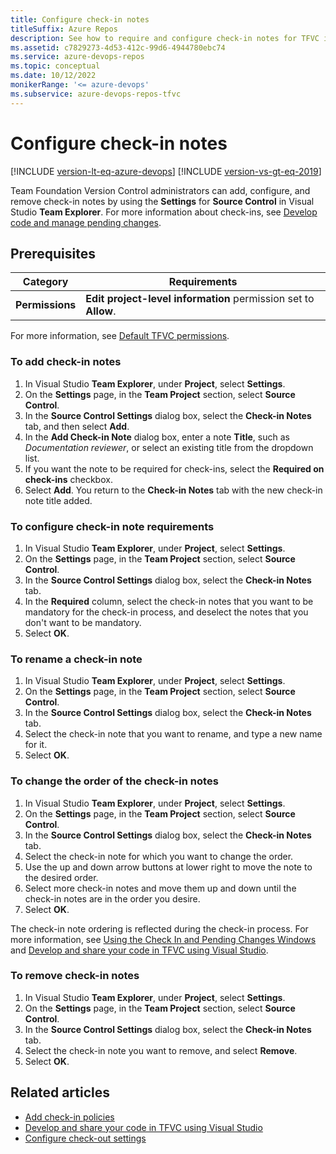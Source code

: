 ```yaml
---
title: Configure check-in notes
titleSuffix: Azure Repos
description: See how to require and configure check-in notes for TFVC in Visual Studio.
ms.assetid: c7829273-4d53-412c-99d6-4944780ebc74
ms.service: azure-devops-repos
ms.topic: conceptual
ms.date: 10/12/2022
monikerRange: '<= azure-devops'
ms.subservice: azure-devops-repos-tfvc
---
```



# Configure check-in notes

[!INCLUDE [version-lt-eq-azure-devops](../../includes/version-lt-eq-azure-devops.md)]
[!INCLUDE [version-vs-gt-eq-2019](../../includes/version-vs-gt-eq-2019.md)]

Team Foundation Version Control administrators can add, configure, and remove check-in notes by using the **Settings** for **Source Control** in Visual Studio **Team Explorer**. For more information about check-ins, see [Develop code and manage pending changes](develop-code-manage-pending-changes.md).

## Prerequisites  

| Category | Requirements |
|--------------|-------------|
|**Permissions**|**Edit project-level information** permission set to **Allow**.|

For more information, see [Default TFVC permissions](../../organizations/security/default-tfvc-permissions.md).

### To add check-in notes

1. In Visual Studio **Team Explorer**, under **Project**, select **Settings**.
1. On the **Settings** page, in the **Team Project** section, select **Source Control**.
1. In the **Source Control Settings** dialog box, select the **Check-in Notes** tab, and then select **Add**.
1. In the **Add Check-in Note** dialog box, enter a note **Title**, such as *Documentation reviewer*, or select an existing title from the dropdown list.
1. If you want the note to be required for check-ins, select the **Required on check-ins** checkbox.
1. Select **Add**. You return to the **Check-in Notes** tab with the new check-in note title added.

### To configure check-in note requirements

1. In Visual Studio **Team Explorer**, under **Project**, select **Settings**.
1. On the **Settings** page, in the **Team Project** section, select **Source Control**.
1. In the **Source Control Settings** dialog box, select the **Check-in Notes** tab.
1. In the **Required** column, select the check-in notes that you want to be mandatory for the check-in process, and deselect the notes that you don't want to be mandatory.
1. Select **OK**.

### To rename a check-in note

1. In Visual Studio **Team Explorer**, under **Project**, select **Settings**.
1. On the **Settings** page, in the **Team Project** section, select **Source Control**.
1. In the **Source Control Settings** dialog box, select the **Check-in Notes** tab.
1. Select the check-in note that you want to rename, and type a new name for it.
1. Select **OK**.

### To change the order of the check-in notes

1. In Visual Studio **Team Explorer**, under **Project**, select **Settings**.
1. On the **Settings** page, in the **Team Project** section, select **Source Control**.
1. In the **Source Control Settings** dialog box, select the **Check-in Notes** tab.
1. Select the check-in note for which you want to change the order.
1. Use the up and down arrow buttons at lower right to move the note to the desired order.
1. Select more check-in notes and move them up and down until the check-in notes are in the order you desire.
1. Select **OK**.

The check-in note ordering is reflected during the check-in process. For more information, see [Using the Check In and Pending Changes Windows](develop-code-manage-pending-changes.md) and [Develop and share your code in TFVC using Visual Studio](share-your-code-in-tfvc-vs.md).

### To remove check-in notes

1. In Visual Studio **Team Explorer**, under **Project**, select **Settings**.
1. On the **Settings** page, in the **Team Project** section, select **Source Control**.
1. In the **Source Control Settings** dialog box, select the **Check-in Notes** tab.
1. Select the check-in note you want to remove, and select **Remove**.
1. Select **OK**.

## Related articles

- [Add check-in policies](add-check-policies.md)  
- [Develop and share your code in TFVC using Visual Studio](share-your-code-in-tfvc-vs.md)
- [Configure check-out settings](configure-check-out-settings.md)